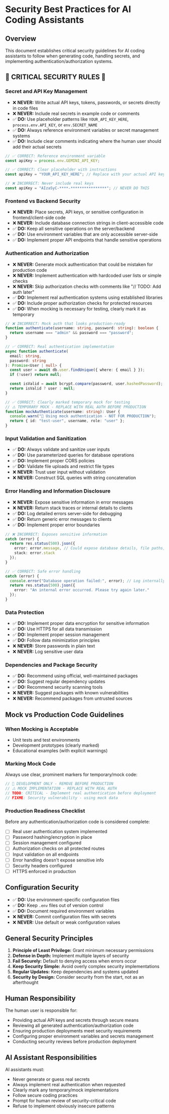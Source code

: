 # Security Best Practices for AI Coding Assistants

## Overview

This document establishes critical security guidelines for AI coding assistants to follow when generating code, handling secrets, and implementing authentication/authorization systems.

## 🚨 CRITICAL SECURITY RULES 🚨

### Secret and API Key Management

- ❌ **NEVER:** Write actual API keys, tokens, passwords, or secrets directly in code files
- ❌ **NEVER:** Include real secrets in example code or comments
- ✅ **DO:** Use placeholder patterns like `YOUR_API_KEY_HERE`, `process.env.API_KEY`, or `env.SECRET_NAME`
- ✅ **DO:** Always reference environment variables or secret management systems
- ✅ **DO:** Include clear comments indicating where the human user should add their actual secrets

```typescript
// ✅ CORRECT: Reference environment variable
const apiKey = process.env.GEMINI_API_KEY;

// ✅ CORRECT: Clear placeholder with instructions
const apiKey = "YOUR_API_KEY_HERE"; // Replace with your actual API key from environment variables

// ❌ INCORRECT: Never include real keys
const apiKey = "AIzaSyC-****-****************"; // NEVER DO THIS
```

### Frontend vs Backend Security

- ❌ **NEVER:** Place secrets, API keys, or sensitive configuration in frontend/client-side code
- ❌ **NEVER:** Include database connection strings in client-accessible code
- ✅ **DO:** Keep all sensitive operations on the server/backend
- ✅ **DO:** Use environment variables that are only accessible server-side
- ✅ **DO:** Implement proper API endpoints that handle sensitive operations

### Authentication and Authorization

- ❌ **NEVER:** Generate mock authentication that could be mistaken for production code
- ❌ **NEVER:** Implement authentication with hardcoded user lists or simple checks
- ❌ **NEVER:** Skip authorization checks with comments like "// TODO: Add auth later"
- ✅ **DO:** Implement real authentication systems using established libraries
- ✅ **DO:** Include proper authorization checks for protected resources
- ✅ **DO:** When mocking is necessary for testing, clearly mark it as temporary

```typescript
// ❌ INCORRECT: Mock auth that looks production-ready
function authenticate(username: string, password: string): boolean {
  return username === "admin" && password === "password";
}

// ✅ CORRECT: Real authentication implementation
async function authenticate(
  email: string,
  password: string
): Promise<User | null> {
  const user = await db.user.findUnique({ where: { email } });
  if (!user) return null;

  const isValid = await bcrypt.compare(password, user.hashedPassword);
  return isValid ? user : null;
}

// ✅ CORRECT: Clearly marked temporary mock for testing
// ⚠️ TEMPORARY MOCK - REPLACE WITH REAL AUTH BEFORE PRODUCTION
function mockAuthenticate(username: string): User {
  console.warn("🚨 Using mock authentication - NOT FOR PRODUCTION");
  return { id: "test-user", username, role: "user" };
}
```

### Input Validation and Sanitization

- ✅ **DO:** Always validate and sanitize user inputs
- ✅ **DO:** Use parameterized queries for database operations
- ✅ **DO:** Implement proper CORS policies
- ✅ **DO:** Validate file uploads and restrict file types
- ❌ **NEVER:** Trust user input without validation
- ❌ **NEVER:** Construct SQL queries with string concatenation

### Error Handling and Information Disclosure

- ❌ **NEVER:** Expose sensitive information in error messages
- ❌ **NEVER:** Return stack traces or internal details to clients
- ✅ **DO:** Log detailed errors server-side for debugging
- ✅ **DO:** Return generic error messages to clients
- ✅ **DO:** Implement proper error boundaries

```typescript
// ❌ INCORRECT: Exposes sensitive information
catch (error) {
  return res.status(500).json({
    error: error.message, // Could expose database details, file paths, etc.
    stack: error.stack
  });
}

// ✅ CORRECT: Safe error handling
catch (error) {
  console.error("Database operation failed:", error); // Log internally
  return res.status(500).json({
    error: "An internal error occurred. Please try again later."
  });
}
```

### Data Protection

- ✅ **DO:** Implement proper data encryption for sensitive information
- ✅ **DO:** Use HTTPS for all data transmission
- ✅ **DO:** Implement proper session management
- ✅ **DO:** Follow data minimization principles
- ❌ **NEVER:** Store passwords in plain text
- ❌ **NEVER:** Log sensitive user data

### Dependencies and Package Security

- ✅ **DO:** Recommend using official, well-maintained packages
- ✅ **DO:** Suggest regular dependency updates
- ✅ **DO:** Recommend security scanning tools
- ❌ **NEVER:** Suggest packages with known vulnerabilities
- ❌ **NEVER:** Recommend packages from untrusted sources

## Mock vs Production Code Guidelines

### When Mocking is Acceptable

- Unit tests and test environments
- Development prototypes (clearly marked)
- Educational examples (with explicit warnings)

### Marking Mock Code

Always use clear, prominent markers for temporary/mock code:

```typescript
// 🚨 DEVELOPMENT ONLY - REMOVE BEFORE PRODUCTION
// ⚠️ MOCK IMPLEMENTATION - REPLACE WITH REAL AUTH
// TODO: CRITICAL - Implement real authentication before deployment
// FIXME: Security vulnerability - using mock data
```

### Production Readiness Checklist

Before any authentication/authorization code is considered complete:

- [ ] Real user authentication system implemented
- [ ] Password hashing/encryption in place
- [ ] Session management configured
- [ ] Authorization checks on all protected routes
- [ ] Input validation on all endpoints
- [ ] Error handling doesn't expose sensitive info
- [ ] Security headers configured
- [ ] HTTPS enforced in production

## Configuration Security

- ✅ **DO:** Use environment-specific configuration files
- ✅ **DO:** Keep `.env` files out of version control
- ✅ **DO:** Document required environment variables
- ❌ **NEVER:** Commit configuration files with secrets
- ❌ **NEVER:** Use default or weak configuration values

## General Security Principles

1. **Principle of Least Privilege:** Grant minimum necessary permissions
2. **Defense in Depth:** Implement multiple layers of security
3. **Fail Securely:** Default to denying access when errors occur
4. **Keep Security Simple:** Avoid overly complex security implementations
5. **Regular Updates:** Keep dependencies and systems updated
6. **Security by Design:** Consider security from the start, not as an afterthought

## Human Responsibility

The human user is responsible for:

- Providing actual API keys and secrets through secure means
- Reviewing all generated authentication/authorization code
- Ensuring production deployments meet security requirements
- Configuring proper environment variables and secrets management
- Conducting security reviews before production deployment

## AI Assistant Responsibilities

AI assistants must:

- Never generate or guess real secrets
- Always implement real authentication when requested
- Clearly mark any temporary/mock implementations
- Follow secure coding practices
- Prompt for human review of security-critical code
- Refuse to implement obviously insecure patterns
